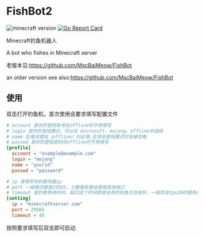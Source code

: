 # FishBot2  

![minecraft version](https://img.shields.io/badge/Minecraft-1.18-green?style=flat)
[![Go Report Card](https://goreportcard.com/badge/github.com/MscBaiMeow/FishBot2)](https://goreportcard.com/report/github.com/MscBaiMeow/FishBot2)

Minecraft钓鱼机器人

A bot who fishes in Minecraft server

老版本见:<https://github.com/MscBaiMeow/FishBot>

an older version see also:<https://github.com/MscBaiMeow/FishBot>

## 使用

双击打开钓鱼机，首次使用会要求填写配置文件

```TOML
# account 是你的登陆账号在offline时不用填写  
# login 是你的登陆模式，可以在 microsoft，mojang，offline中选择
# name 在离线登陆（offline）时必填,在其他登陆模式时会被忽略
# passwd 是你的登陆密码在offline时不用填写  
[profile]
  account = "example@example.com"
  login = "mojang"
  name = "yourid"
  passwd = "password"

# ip 请填写你的服务器ip
# port 一般情况都是25565，少数服务器会使用其他端口
# timeout 是钓鱼等待时间，超过这个时间即使没有钓到鱼也会收杆，一般而言tps20的服务器timeout应该设置为45
[setting]
  ip = "minecraftserver.com"
  port = 25565
  timeout = 45

```

按照要求填写后双击即可启动
